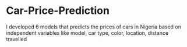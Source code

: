 # Car-Price-Prediction
I developed 6 models that predicts the prices of cars in Nigeria based on independent variables like model, car type, color, location, distance travelled
